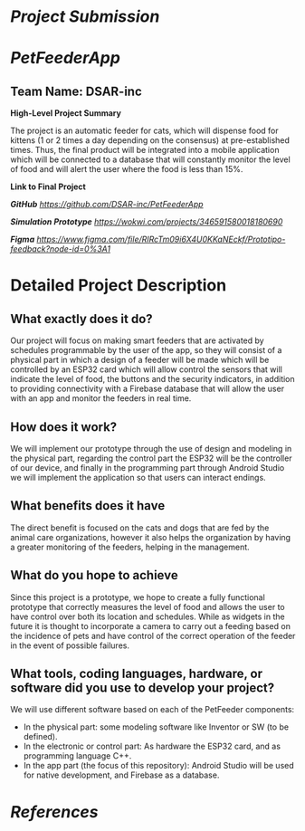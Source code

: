 # *Project Submission*
# *PetFeederApp*
## Team Name: DSAR-inc

**High-Level Project Summary**

The project is an automatic feeder for cats, which will dispense food for kittens (1 or 2 times a day depending on the consensus) at pre-established times. Thus, the final product will be integrated into a mobile application which will be connected to a database that will constantly monitor the level of food and will alert the user where the food is less than 15%.

**Link to Final Project**

***GitHub** https://github.com/DSAR-inc/PetFeederApp*

***Simulation Prototype** https://wokwi.com/projects/346591580018180690*

***Figma** https://www.figma.com/file/RIRcTm09i6X4U0KKaNEckf/Prototipo-feedback?node-id=0%3A1*

# Detailed Project Description

## What exactly does it do?

Our project will focus on making smart feeders that are activated by schedules programmable by the user of the app, so they will consist of a physical part in which a design of a feeder will be made which will be controlled by an ESP32 card which will allow control the sensors that will indicate the level of food, the buttons and the security indicators, in addition to providing connectivity with a Firebase database that will allow the user with an app and monitor the feeders in real time.

## How does it work?
We will implement our prototype through the use of design and modeling in the physical part, regarding the control part the ESP32 will be the controller of our device, and finally in the programming part through Android Studio we will implement the application so that users can interact endings.

## What benefits does it have
The direct benefit is focused on the cats and dogs that are fed by the animal care organizations, however it also helps the organization by having a greater monitoring of the feeders, helping in the management.

## What do you hope to achieve
Since this project is a prototype, we hope to create a fully functional prototype that correctly measures the level of food and allows the user to have control over both its location and schedules. While as widgets in the future it is thought to incorporate a camera to carry out a feeding based on the incidence of pets and have control of the correct operation of the feeder in the event of possible failures.

## What tools, coding languages, hardware, or software did you use to develop your project?
We will use different software based on each of the PetFeeder components:
* In the physical part: some modeling software like Inventor or SW (to be defined).
* In the electronic or control part: As hardware the ESP32 card, and as programming language C++.
* In the app part (the focus of this repository): Android Studio will be used for native development, and Firebase as a database.


# *References*

